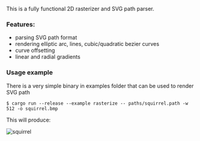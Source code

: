 This is a fully functional 2D rasterizer and SVG path parser.
### Features:
- parsing SVG path format
- rendering elliptic arc, lines, cubic/quadratic bezier curves
- curve offsetting
- linear and radial gradients

### Usage example
There is a very simple binary in examples folder that can be used to render SVG path
```
$ cargo run --release --example rasterize -- paths/squirrel.path -w 512 -o squirrel.bmp
```
This will produce:

![squirrel](https://raw.githubusercontent.com/aslpavel/rasterize/main/paths/squirrel.png)
